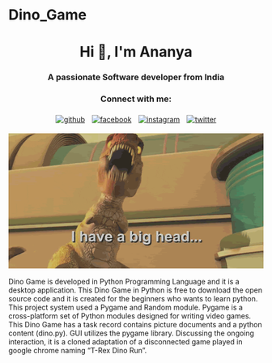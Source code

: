 # Dino_Game
<h1 align="center">Hi 👋, I'm Ananya</h1>
<h3 align="center">A passionate Software developer from India</h3>
<h3 align="center">Connect with me:</h3>
<p align="center">
	<a href="https://github.com/Ananya-0306"><img alt="github" width="10%" style="padding:5px" src="https://img.icons8.com/clouds/100/000000/github.png"/></a>
	<a href="https://www.facebook.com/profile.php?id=100015892354534"><img alt="facebook" width="10%" style="padding:5px" src="https://img.icons8.com/clouds/100/000000/facebook-new.png"/></a>
	<a href="https://www.instagram.com/_iananya__/"><img alt="instagram" width="10%" style="padding:5px" src="https://img.icons8.com/clouds/100/000000/instagram.png"/></a>
	<a href="https://twitter.com/AnanyaC15848288"><img alt="twitter" width="10%" style="padding:5px" src="https://img.icons8.com/clouds/100/000000/twitter.png"/></a>
</p>
<p align="center">
    <img src="https://github.com/Ananya-0306/Dino_Game/blob/main/giphy.gif" alt="Github Swag" />
</p>
Dino Game is developed in Python Programming Language and it is a desktop application. This Dino Game in Python is free to download the open source code and it is created for the beginners who wants to learn python. 
This project system used a Pygame and Random module. Pygame is a cross-platform set of Python modules designed for writing video games.
This Dino Game has a task record contains picture documents and a python content (dino.py). GUI utilizes the pygame library. Discussing the ongoing interaction, it is a cloned adaptation of a disconnected game played in google chrome naming “T-Rex Dino Run”.
